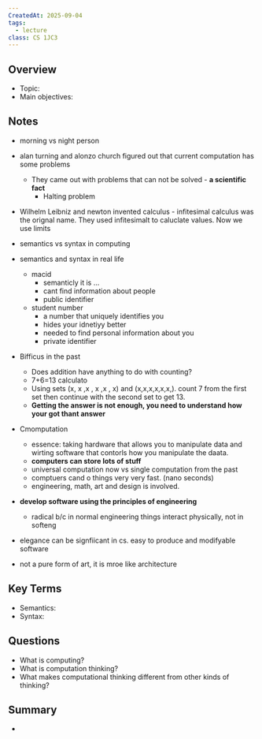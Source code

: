 ```yaml
---
CreatedAt: 2025-09-04
tags:
  - lecture
class: CS 1JC3
---
```

## Overview
- Topic:
- Main objectives:

## Notes
- morning vs night person
- alan turning and alonzo church figured out that current computation has some problems
	- They came out with problems that can not be solved - **a scientific fact**
		- Halting problem
- Wilhelm Leibniz and newton invented calculus - infitesimal calculus was the orignal name. They used infitesimalt to caluclate values. Now we use limits

- semantics vs syntax in computing
- semantics and syntax in real life
	- macid
		- semanticly it is ...
		- cant find information about people
		- public identifier
	- student number
		- a number that uniquely identifies you
		- hides your idnetiyy better
		- needed to find personal information about you
		- private identifier
 - Bifficus in the past
	 - Does addition have anything to do with counting?
	 - 7+6=13 calculato
	 - Using sets (x, x ,x , x ,x , x) and (x,x,x,x,x,x,). count 7 from the first set then continue with the second set to get 13.
	 - **Getting the answer is not enough, you need to understand how your got thant answer**
 - Cmomputation
	 - essence: taking hardware that allows you to manipulate data and wirting software that contorls how you manipulate the daata.
	 - **computers can store lots of stuff**
	 - universal computation now vs single computation from the past
	 - comptuers cand o things very very fast. (nano seconds)
	 - engineering, math, art and design is involved. 
- **develop software using the principles of engineering**
	- radical b/c in normal engineering things interact physically, not in softeng
- elegance can be signfiicant in cs. easy to produce and modifyable software
- not a pure form of art, it is mroe like architecture
## Key Terms
- Semantics:
- Syntax:

## Questions
- What is computing?
- What is computation thinking?
- What makes computational thinking different from other kinds of thinking?

## Summary
- 
